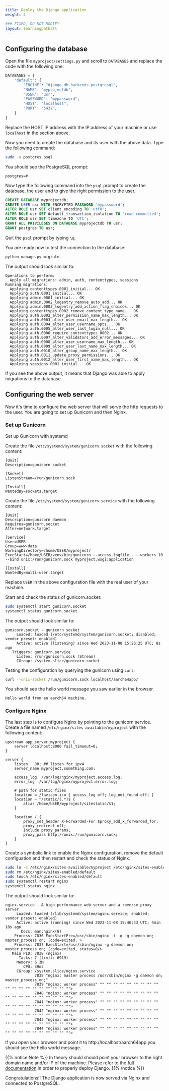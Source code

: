 ```yaml
---
title: Deploy the Django application
weight: 4

### FIXED, DO NOT MODIFY
layout: learningpathall
---
```


## Configuring the database
Open the file `myproject/settings.py` and scroll to `DATABASES` and replace the
code with the following one:

```python
DATABASES = {
    "default": {
        "ENGINE": "django.db.backends.postgresql",
        "NAME": "myprojectdb",
        "USER": "usr",
        "PASSWORD": "mypassword",
        "HOST": "localhost",
        "PORT": "5432",
    }
}
```
Replace the HOST IP address with the IP address of your machine or use `localhost` in the section above.

Now you need to create the database and its user with the above data.
Type the following command:

```bash
sudo -u postgres psql
```
You should see the PostgreSQL prompt:
```output
postgres=#
```

Now type the following command into the `psql` prompt to create the database,
the user and to give the right permission to the user.

```SQL
CREATE DATABASE myprojectdb;
CREATE USER usr WITH ENCRYPTED PASSWORD 'mypassword';
ALTER ROLE usr SET client_encoding TO 'utf8';
ALTER ROLE usr SET default_transaction_isolation TO 'read committed';
ALTER ROLE usr SET timezone TO 'UTC';
GRANT ALL PRIVILEGES ON DATABASE myprojectdb TO usr;
GRANT postgres TO usr;
```
Quit the `psql` prompt by typing `\q`.

You are ready now to test the connection to the database:

```bash
python manage.py migrate
```
The output should look similar to:

```output
Operations to perform:
  Apply all migrations: admin, auth, contenttypes, sessions
Running migrations:
  Applying contenttypes.0001_initial... OK
  Applying auth.0001_initial... OK
  Applying admin.0001_initial... OK
  Applying admin.0002_logentry_remove_auto_add... OK
  Applying admin.0003_logentry_add_action_flag_choices... OK
  Applying contenttypes.0002_remove_content_type_name... OK
  Applying auth.0002_alter_permission_name_max_length... OK
  Applying auth.0003_alter_user_email_max_length... OK
  Applying auth.0004_alter_user_username_opts... OK
  Applying auth.0005_alter_user_last_login_null... OK
  Applying auth.0006_require_contenttypes_0002... OK
  Applying auth.0007_alter_validators_add_error_messages... OK
  Applying auth.0008_alter_user_username_max_length... OK
  Applying auth.0009_alter_user_last_name_max_length... OK
  Applying auth.0010_alter_group_name_max_length... OK
  Applying auth.0011_update_proxy_permissions... OK
  Applying auth.0012_alter_user_first_name_max_length... OK
  Applying sessions.0001_initial... OK
```

If you see the above output, it means that Django was able to apply migrations to the database.

## Configuring the web server
Now it's time to configure the web server that will serve the http requests to
the user. You are going to set up Gunicorn and then Nginx.

### Set up Gunicorn
Set up Gunicorn with systemd

Create the file `/etc/systemd/system/gunicorn.socket` with the following
content:

```console
[Unit]
Description=gunicorn socket

[Socket]
ListenStream=/run/gunicorn.sock

[Install]
WantedBy=sockets.target
```

Create the file `/etc/systemd/system/gunicorn.service` with the following
content:

```console
[Unit]
Description=gunicorn daemon
Requires=gunicorn.socket
After=network.target

[Service]
User=USER
Group=www-data
WorkingDirectory=/home/USER/myproject/
ExecStart=/home/USER/venv/bin/gunicorn --access-logfile - --workers 10 --bind unix:/run/gunicorn.sock myproject.wsgi:application

[Install]
WantedBy=multi-user.target
```

Replace `USER` in the above configuration file with the real user of your machine.

Start and check the status of gunicorn.socket:

```bash
sudo systemctl start gunicorn.socket
systemctl status gunicorn.socket
```
The output should look similar to:

```output
gunicorn.socket - gunicorn socket
     Loaded: loaded (/etc/systemd/system/gunicorn.socket; disabled; vendor preset: enabled)
     Active: active (listening) since Wed 2023-11-08 15:26:25 UTC; 8s ago
   Triggers: gunicorn.service
     Listen: /run/gunicorn.sock (Stream)
     CGroup: /system.slice/gunicorn.socket
```

Testing the configuration by querying the gunicorn using `curl`:

```bash
curl --unix-socket /run/gunicorn.sock localhost/aarch64app/
```

You should see the hello world message you saw earlier in the browser.

```output
Hello world from an aarch64 machine.
```
### Configure Nginx

The last step is to configure Nginx by pointing to the gunicorn service.
Create a file named `/etc/nginx/sites-available/myproject` with the following content:

```console
upstream app_server_myproject {
    server localhost:8000 fail_timeout=0;
}

server {
    listen   80; ## listen for ipv4
    server_name myproject.something.com;

    access_log  /var/log/nginx/myproject.access.log;
    error_log  /var/log/nginx/myproject.error.log;

    # path for static files
    location = /favicon.ico { access_log off; log_not_found off; }
    location ~ ^/static/(.*)$ {
        alias /home/USER/myproject/sitestatic/$1;
    }

    location / {
        proxy_set_header X-Forwarded-For $proxy_add_x_forwarded_for;
        proxy_redirect off;
        include proxy_params;
        proxy_pass http://unix:/run/gunicorn.sock;
    }
}
```

Create a symbolic link to enable the Nginx configuration, remove the default configuation and then restart and check the status of Nginx.


```bash
sudo ln -s /etc/nginx/sites-available/myproject /etc/nginx/sites-enabled/
sudo rm /etc/nginx/sites-enabled/default
sudo touch /etc/nginx/sites-enabled/default
sudo systemctl restart nginx
systemctl status nginx
```

The output should look similar to:

```output
nginx.service - A high performance web server and a reverse proxy server
     Loaded: loaded (/lib/systemd/system/nginx.service; enabled; vendor preset: enabled)
     Active: active (running) since Wed 2023-11-08 15:46:43 UTC; 4min 18s ago
       Docs: man:nginx(8)
    Process: 7836 ExecStartPre=/usr/sbin/nginx -t -q -g daemon on; master_process on; (code=exited, >
    Process: 7837 ExecStart=/usr/sbin/nginx -g daemon on; master_process on; (code=exited, status=0/>
   Main PID: 7838 (nginx)
      Tasks: 7 (limit: 6919)
     Memory: 6.3M
        CPU: 39ms
     CGroup: /system.slice/nginx.service
             7838 "nginx: master process /usr/sbin/nginx -g daemon on; master_process on;"
             7839 "nginx: worker process" "" "" "" "" "" "" "" "" "" "" "" "" "" "" "" "" "" "" "">
             7840 "nginx: worker process" "" "" "" "" "" "" "" "" "" "" "" "" "" "" "" "" "" "" "">
             7841 "nginx: worker process" "" "" "" "" "" "" "" "" "" "" "" "" "" "" "" "" "" "" "">
             7842 "nginx: worker process" "" "" "" "" "" "" "" "" "" "" "" "" "" "" "" "" "" "" "">
             7843 "nginx: worker process" "" "" "" "" "" "" "" "" "" "" "" "" "" "" "" "" "" "" "">
             7844 "nginx: worker process" "" "" "" "" "" "" "" "" "" "" "" "" "" "" "" "" "" "" "">
```

If you open your browser and point it to http://localhost/aarch64app you should see the hello world message.

{{% notice Note %}}
In theory should should point your browser to the right domain name and/or IP
of the machine. Please refer to the [full documentation](https://docs.djangoproject.com/en/4.2/howto/deployment/)
in order to properly deploy Django.
{{% /notice %}}

Congratulations!! The Django application is now served via Nginx and connected
to PostgreSQL.
